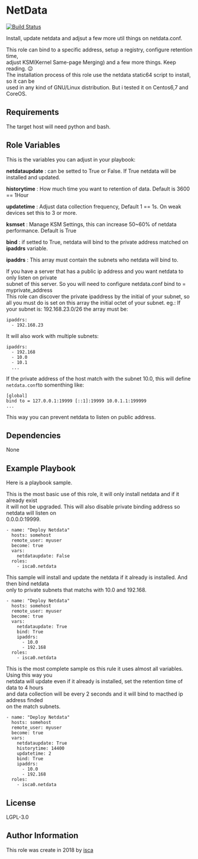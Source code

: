 NetData
=========
  
[![Build Status](https://travis-ci.org/isca0/netdata.svg?branch=master)](https://travis-ci.org/isca0/netdata)
  
Install, update netdata and adjsut a few more util things on netdata.conf.  

This role can bind to a specific address, setup a registry, configure retention time,  
adjust KSM(Kernel Same-page Merging) and a few more things. Keep reading. :wink:  
The installation process of this role use the netdata static64 script to install, so it can be  
used in any kind of GNU/Linux distribution. But i tested it on Centos6,7 and CoreOS.  

Requirements
------------

The target host will need python and bash.

Role Variables
--------------

This is the variables you can adjust in your playbook:

  **netdataupdate** : can be setted to True or False. If True netdata will be installed and updated.  
  
  **historytime** : How much time you want to retention of data. Default is 3600 == 1Hour
  
  **updatetime** : Adjust data collection frequency, Default 1 == 1s. On weak devices set this to 3 or more.
  
  **ksmset** : Manage KSM Settings, this can increase 50~60% of netdata performance. Default is True  
  
  **bind** : if setted to True, netdata will bind to the private address matched on **ipaddrs** variable.  
  
  **ipaddrs** : This array must contain the subnets who netdata will bind to.  

  If you have a server that has a public ip address and you want netdata to only listen on private  
  subnet of this server. So you will need to configure netdata.conf bind to = myprivate_address  
  This role can discover the private ipaddress by the initial of your subnet, so  
  all you must do is set on this array the initial octet of your subnet.
  eg.:
    If your subnet is: 192.168.23.0/26
    the array must be:
      
   ```
   ipaddrs:
     - 192.168.23
   ```
  
 It will also work with multiple subnets:

   ```
   ipaddrs:
     - 192.168
     - 10.0
     - 10.1
     ...
   ```
   
 If the private address of the host match with the subnet 10.0, this will define ```netdata.conf```to somenthing like:  

  ```
  [global]
  bind to = 127.0.0.1:19999 [::1]:19999 10.0.1.1:199999
  ...
  ```
    
 This way you can prevent netdata to listen on public address.

Dependencies
------------

None

Example Playbook
----------------

Here is a playbook sample. 

This is the most basic use of this role, it will only install netdata and if it already exist  
it will not be upgraded. This will also disable private binding address so netdata will listen on  
0.0.0.0:19999.  
  
  
```
- name: "Deploy Netdata"
  hosts: somehost
  remote_user: myuser
  become: true
  vars:
    netdataupdate: False
  roles:
    - isca0.netdata
```
  
This sample will install and update the netdata if it already is installed. And then bind netdata  
only to private subnets that matchs with 10.0 and 192.168.

```
- name: "Deploy Netdata"
  hosts: somehost
  remote_user: myuser
  become: true
  vars:
    netdataupdate: True
    bind: True
    ipaddrs:
      - 10.0
      - 192.168
  roles:
    - isca0.netdata
```

This is the most complete sample os this rule it uses almost all variables. Using this way you  
netdata will update even if it already is installed, set the retention time of data to 4 hours  
and data collection will be every 2 seconds and it will bind to macthed ip address finded  
on the match subnets.

```
- name: "Deploy Netdata"
  hosts: somehost
  remote_user: myuser
  become: true
  vars:
    netdataupdate: True
    historytime: 14400
    updatetime: 2
    bind: True
    ipaddrs:
      - 10.0
      - 192.168
  roles:
    - isca0.netdata
```

License
-------

LGPL-3.0

Author Information
------------------

This role was create in 2018 by [isca](https://isca.space)

